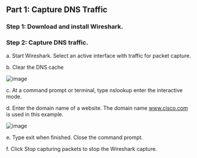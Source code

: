 ## Part 1: Capture DNS Traffic
### Step 1: Download and install Wireshark.
### Step 2: Capture DNS traffic.
a. Start Wireshark. Select an active interface with traffic for packet capture.

b. Clear the DNS cache

![image](https://github.com/Akhilkj123/CyberOps/assets/65653010/4035f9a5-c37d-40ce-91c6-dade8e647cf4)

c. At a command prompt or terminal, type nslookup enter the interactive mode.

d. Enter the domain name of a website. The domain name www.cisco.com is used in this example.

![image](https://github.com/Akhilkj123/CyberOps/assets/65653010/8ba726fb-3039-461c-9be1-019d3db53232)

e. Type exit when finished. Close the command prompt.

f. Click Stop capturing packets to stop the Wireshark capture.

